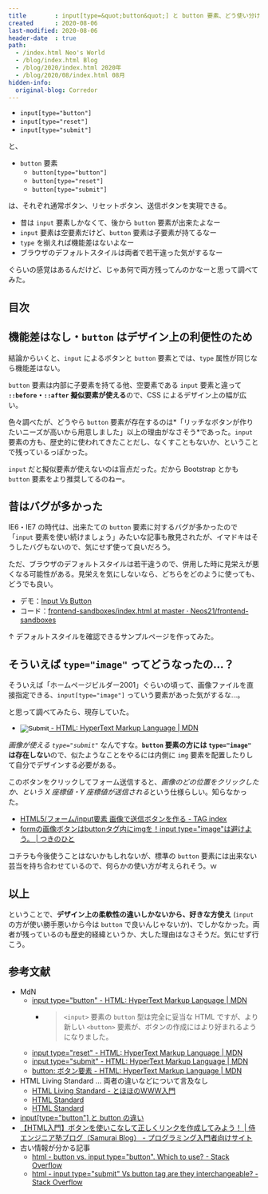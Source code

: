 ```yaml
---
title        : input[type=&quot;button&quot;] と button 要素、どう使い分けるべきか
created      : 2020-08-06
last-modified: 2020-08-06
header-date  : true
path:
  - /index.html Neo's World
  - /blog/index.html Blog
  - /blog/2020/index.html 2020年
  - /blog/2020/08/index.html 08月
hidden-info:
  original-blog: Corredor
---
```


- `input[type="button"]`
- `input[type="reset"]`
- `input[type="submit"]`

と、

- `button` 要素
  - `button[type="button"]`
  - `button[type="reset"]`
  - `button[type="submit"]`

は、それぞれ通常ボタン、リセットボタン、送信ボタンを実現できる。

- 昔は `input` 要素しかなくて、後から `button` 要素が出来たよなー
- `input` 要素は空要素だけど、`button` 要素は子要素が持てるなー
- `type` を揃えれば機能差はないよなー
- ブラウザのデフォルトスタイルは両者で若干違った気がするなー

ぐらいの感覚はあるんだけど、じゃあ何で両方残ってんのかなーと思って調べてみた。

## 目次

## 機能差はなし・`button` はデザイン上の利便性のため

結論からいくと、`input` によるボタンと `button` 要素とでは、`type` 属性が同じなら機能差はない。

`button` 要素は内部に子要素を持てる他、空要素である `input` 要素と違って **`::before`・`::after` 擬似要素が使える**ので、CSS によるデザイン上の幅が広い。

色々調べたが、どうやら `button` 要素が存在するのは*「リッチなボタンが作りたいニーズが高いから用意しました」以上の理由がなさそう*であった。`input` 要素の方も、歴史的に使われてきたことだし、なくすこともないか、ということで残っているっぽかった。

`input` だと擬似要素が使えないのは盲点だった。だから Bootstrap とかも `button` 要素をより推奨してるのねー。

## 昔はバグが多かった

IE6・IE7 の時代は、出来たての `button` 要素に対するバグが多かったので「`input` 要素を使い続けましょう」みたいな記事も散見されたが、イマドキはそうしたバグもないので、気にせず使って良いだろう。

ただ、ブラウザのデフォルトスタイルは若干違うので、併用した時に見栄えが悪くなる可能性がある。見栄えを気にしないなら、どちらをどのように使っても、どうでも良い。

- デモ：[Input Vs Button](https://neos21.github.io/frontend-sandboxes/input-vs-button/index.html)
- コード：[frontend-sandboxes/index.html at master · Neos21/frontend-sandboxes](https://github.com/neos21/frontend-sandboxes/blob/master/input-vs-button/index.html)

↑ デフォルトスタイルを確認できるサンプルページを作ってみた。

## そういえば `type="image"` ってどうなったの…？

そういえば「ホームページビルダー2001」ぐらいの頃って、画像ファイルを直接指定できる、`input[type="image"]` っていう要素があった気がするな…。

と思って調べてみたら、現存していた。

- [<input type="image"> - HTML: HyperText Markup Language | MDN](https://developer.mozilla.org/ja/docs/Web/HTML/Element/input/image)

*画像が使える `type="submit"`* なんですな。**`button` 要素の方には `type="image"` は存在しない**ので、似たようなことをやるには内側に `img` 要素を配置したりして自分でデザインする必要がある。

このボタンをクリックしてフォーム送信すると、*画像のどの位置をクリックしたか、という X 座標値・Y 座標値が送信される*という仕様らしい。知らなかった。

- [HTML5/フォーム/input要素 画像で送信ボタンを作る - TAG index](https://www.tagindex.com/html5/form/input_image.html)
- [formの画像ボタンはbuttonタグ内にimgを！input type="image"は避けよう。 | つきのひと](https://luuluuul.com/button-img-button/)

コチラも今後使うことはないかもしれないが、標準の `button` 要素には出来ない芸当を持ち合わせているので、何らかの使い方が考えられそう。ｗ

## 以上

ということで、**デザイン上の柔軟性の違いしかないから、好きな方使え** (`input` の方が使い勝手悪いから今は `button` で良いんじゃないか)、でしかなかった。両者が残っているのも歴史的経緯というか、大した理由はなさそうだ。気にせず行こう。

## 参考文献

- MdN
  - [input type="button" - HTML: HyperText Markup Language | MDN](https://developer.mozilla.org/ja/docs/Web/HTML/Element/input/button)
      - > `<input>` 要素の `button` 型は完全に妥当な HTML ですが、より新しい `<button>` 要素が、ボタンの作成にはより好まれるようになりました。
  - [input type="reset" - HTML: HyperText Markup Language | MDN](https://developer.mozilla.org/ja/docs/Web/HTML/Element/input/reset)
  - [input type="submit" - HTML: HyperText Markup Language | MDN](https://developer.mozilla.org/ja/docs/Web/HTML/Element/input/submit)
  - [button: ボタン要素 - HTML: HyperText Markup Language | MDN](https://developer.mozilla.org/ja/docs/Web/HTML/Element/button)
- HTML Living Standard … 両者の違いなどについて言及なし
  - [HTML Living Standard - とほほのWWW入門](http://www.tohoho-web.com/html/memo/htmlls.htm)
  - [HTML Standard](https://html.spec.whatwg.org/multipage/input.html)
  - [HTML Standard](https://html.spec.whatwg.org/multipage/form-elements.html#the-button-element)
- [input[type="button"] と button の違い](http://var.blog.jp/archives/74123353.html)
- [【HTML入門】ボタンを使いこなして正しくリンクを作成してみよう！ | 侍エンジニア塾ブログ（Samurai Blog） - プログラミング入門者向けサイト](https://www.sejuku.net/blog/82466)
- 古い情報が分かる記事
  - [html - button vs. input type="button". Which to use? - Stack Overflow](https://stackoverflow.com/questions/469059/button-vs-input-type-button-which-to-use)
  - [html - input type="submit" Vs button tag are they interchangeable? - Stack Overflow](https://stackoverflow.com/questions/7117639/input-type-submit-vs-button-tag-are-they-interchangeable)
